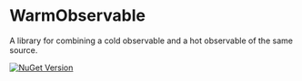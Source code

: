 # WarmObservable
A library for combining a cold observable and a hot observable of the same source.

[![NuGet Version](https://img.shields.io/nuget/v/WarmObservable)](https://www.nuget.org/packages/WarmObservable)